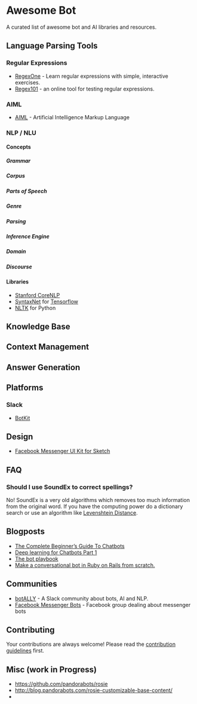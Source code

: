 # Awesome Bot

A curated list of awesome bot and AI libraries and resources.

## Language Parsing Tools

### Regular Expressions

- [RegexOne](http://regexone.com/) - Learn regular expressions with simple, interactive exercises.
- [Regex101](https://regex101.com/) - an online tool for testing regular expressions.

### AIML

- [AIML](http://www.alicebot.org/aiml.html) - Artificial Intelligence Markup Language

### NLP / NLU

#### Concepts

##### Grammar
##### Corpus
##### Parts of Speech
##### Genre
##### Parsing
##### Inference Engine
##### Domain
##### Discourse

#### Libraries

- [Stanford CoreNLP](http://stanfordnlp.github.io/CoreNLP/)
- [SyntaxNet](https://github.com/tensorflow/models/tree/master/syntaxnet) for [Tensorflow](https://www.tensorflow.org/)
- [NLTK](http://www.nltk.org/) for Python

## Knowledge Base

## Context Management

## Answer Generation

## Platforms

### Slack

- [BotKit](https://howdy.ai/botkit/)

## Design

- [Facebook Messenger UI Kit for Sketch](http://www.sketchappsources.com/free-source/1952-facebook-messenger-ui-kit-chatbots-sketch-freebie-resource.html)

## FAQ

### Should I use SoundEx to correct spellings?

No! SoundEx is a very old algorithms which removes too much information from the original word. If you have the computing power do a dictionary search or use an algorithm like [Levenshtein Distance](https://en.wikipedia.org/wiki/Levenshtein_distance).

## Blogposts

- [The Complete Beginner’s Guide To Chatbots](https://chatbotsmagazine.com/the-complete-beginner-s-guide-to-chatbots-8280b7b906ca#.9w41fhku9)
- [Deep learning for Chatbots Part 1](http://www.wildml.com/2016/04/deep-learning-for-chatbots-part-1-introduction/)
- [The bot playbook](https://chatbotsmagazine.com/the-bot-playbook-7bb6d181a6a9#.fbtr2m3b3)
- [Make a conversational bot in Ruby on Rails from scratch.](http://dreamingechoes.github.io/bot/ruby/rails/conversational-bot-ruby-on-rails/)

## Communities

- [botALLY](http://slack.botally.net/) - A Slack community about bots, AI and NLP.
- [Facebook Messenger Bots](https://www.facebook.com/groups/botsformessenger/) - Facebook group dealing about messenger bots

## Contributing

Your contributions are always welcome! Please read the [contribution guidelines](contributing.md) first.

## Misc (work in Progress)

- https://github.com/pandorabots/rosie
- http://blog.pandorabots.com/rosie-customizable-base-content/
-
